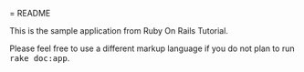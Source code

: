 = README

This is the sample application from Ruby On Rails Tutorial.

Please feel free to use a different markup language if you do not plan to run
<tt>rake doc:app</tt>.
